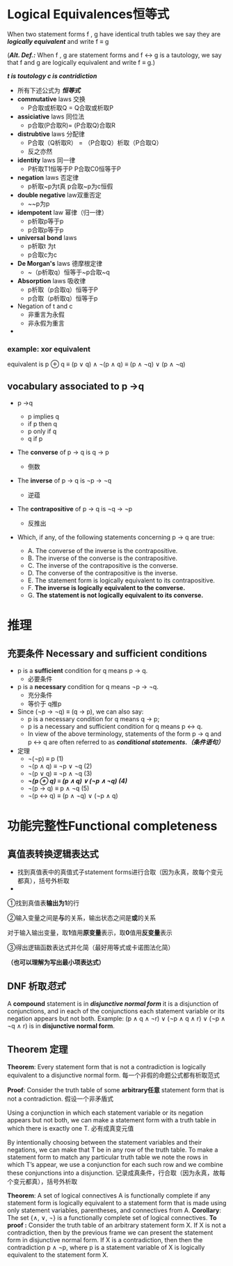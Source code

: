 # Logical Equivalences恒等式 

When two statement forms f , g have identical truth tables we say they are ***logically equivalent*** and write f ≡ g

(***Alt. Def.:*** When f , g are statement forms and f ↔ g is a tautology, we say that f and g are logically equivalent and write f ≡ g.)


***t is toutology c is contridiction***
- 所有下述公式为  ***恒等式***
- **commutative** laws 交换
	- P合取或析取Q = Q合取或析取P
- **assiciative** laws 同位法
	- p合取(P合取R)= (P合取Q)合取R
- **distrubtive** laws 分配律
	- P合取（Q析取R） = （P合取Q）析取（P合取Q）
	- 反之亦然
- **identity** laws  同一律
	- P析取T1恒等于P P合取C0恒等于P
- **negation** laws 否定律
	- p析取~p为t真 p合取~p为c恒假
- **double negative** law双重否定
	- ~\~p为p
- **idempotent** law 幂律（归一律）
	- p析取p等于p
	- p合取p等于p
- **universal** **bond** laws
	- p析取t 为t
	- p合取c为c
- **De Morgan's** laws 德摩根定律
	- ~（p析取q）恒等于~p合取~q
- **Absorption** laws 吸收律
	- p析取（p合取q）恒等于P
	- p合取（p析取q）恒等于p
- Negation of t and c
	- 非重言为永假
	- 非永假为重言
- 
### example: xor equivalent
equivalent is 
p ⊕ q 
≡ (p ∨ q) ∧ ¬(p ∧ q)
≡ (p ∧ ¬q) ∨ (p ∧ ¬q)



## vocabulary associated to p →q
- p →q
	- p implies q 
	- if p then q 
	- p only if q 
	- q if p
- The **converse** of p → q is q → p 
	- 倒数
- The **inverse** of p → q is ¬p → ¬q 
	- 逆蕴
- The **contrapositive** of p → q is ¬q → ¬p
	- 反推出

- Which, if any, of the following statements concerning p → q are true: 
	- A. The converse of the inverse is the contrapositive. 
	- B. The inverse of the converse is the contrapositive. 
	- C. The inverse of the contrapositive is the converse. 
	- D. The converse of the contrapositive is the inverse. 
	- E. The statement form is logically equivalent to its contrapositive. 
	- F. **The inverse is logically equivalent to the converse.** 
	- G. **The statement is not logically equivalent to its converse.**
# 推理
## 充要条件 Necessary and sufficient conditions
- p is a **sufficient** condition for q means p → q. 
	- 必要条件
- p is a **necessary** condition for q means ¬p → ¬q. 
	- 充分条件
	- 等价于 q推p
- Since (¬p → ¬q) ≡ (q → p), we can also say: 
	- p is a necessary condition for q means q → p; 
	- p is a necessary and sufficient condition for q means p ↔ q. 
	- In view of the above terminology, statements of the form p → q and p ↔ q are often referred to as ***conditional statements.（条件语句）***
- 定理
	- ¬(¬p) ≡ p (1) 
	- ¬(p ∧ q) ≡ ¬p ∨ ¬q (2) 
	- ¬(p ∨ q) ≡ ¬p ∧ ¬q (3) 
	- ***¬(p ⊕ q) ≡ (p ∧ q) ∨ (¬p ∧ ¬q) (4)*** 
	- ¬(p → q) ≡ p ∧ ¬q  (5)
	- ¬(p ↔ q) ≡ (p ∧ ¬q) ∨ (¬p ∧ q)


# 功能完整性Functional completeness
##  真值表转换逻辑表达式
- 找到真值表中的真值式子statement forms进行合取（因为永真，故每个变元都真），括号外析取
- 
①找到真值表**输出为1**的行

②输入变量之间是**与**的关系，输出状态之间是**或**的关系

  对于输入输出变量，取**1**值用**原变量**表示，取**0**值用**反变量**表示

③得出逻辑函数表达式并化简（最好用等式或卡诺图法化简）

**（也可以理解为写出最小项表达式）**


## DNF 析取***范式***
A **compound** statement is in ***disjunctive normal form*** it is a disjunction of conjunctions, and in each of the conjunctions each statement variable or its negation appears but not both. 
Example: (p ∧ q ∧ ¬r) ∨ (¬p ∧ q ∧ r) ∨ (¬p ∧ ¬q ∧ r) is in **disjunctive normal form**.

## Theorem 定理
**Theorem**: Every statement form that is not a contradiction is logically equivalent to a disjunctive normal form.
每一个非假的命题公式都有析取范式

**Proof**: Consider the truth table of some **arbitrary任意** statement form that is not a contradiction.
假设一个非矛盾式

Using a conjunction in which each statement variable or its negation appears but not both, we can make a statement form with a truth table in which there is exactly one T.
必有成真变元值

By intentionally choosing between the statement variables and their negations, we can make that T be in any row of the truth table. To make a statement form to match any particular truth table we note the rows in which T’s appear, we use a conjunction for each such row and we combine these conjunctions into a disjunction.
记录成真条件，行合取（因为永真，故每个变元都真），括号外析取




**Theorem**: A set of logical connectives A is functionally complete if any statement form is logically equivalent to a statement form that is made using only statement variables, parentheses, and connectives from A.
**Corollary**: The set {∧, ∨, ¬} is a functionally complete set of logical connectives.
**To proof :**
	Consider the truth table of an arbitrary statement form X. If X is not a contradiction, then by the previous frame we can present the statement form in disjunctive normal form. If X is a contradiction, then then the contradiction p ∧ ¬p, where p is a statement variable of X is logically equivalent to the statement form X.



